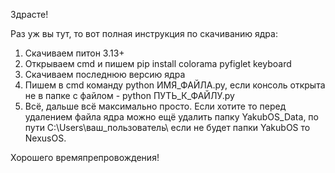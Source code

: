 Здрасте!

Раз уж вы тут, то вот полная инструкция по скачиванию ядра:
1. Скачиваем питон 3.13+
2. Открываем cmd и пишем pip install colorama pyfiglet keyboard
3. Скачиваем последнюю версию ядра
4. Пишем в cmd команду python ИМЯ_ФАЙЛА.py, если консоль открыта не в папке с файлом - python ПУТЬ_К_ФАЙЛУ.py
5. Всё, дальше всё максимально просто.
Если хотите то перед удалением файла ядра можно ещё удалить папку YakubOS_Data, по пути C:\Users\ваш_пользователь\ если не будет папки YakubOS то NexusOS.

Хорошего времяпрепровождения!
